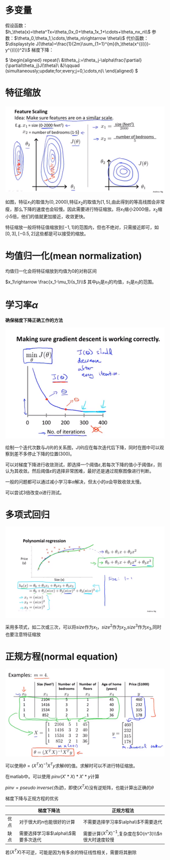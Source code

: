 # 多变量
假设函数：$h_\theta(x)=\theta^Tx=\theta_0x_0+\theta_1x_1+\cdots+\theta_nx_n\\$
参数：$\theta_0,\theta_1,\cdots,\theta_n\rightarrow \theta\\$
代价函数：$\displaystyle J(\theta)=\frac{1}{2m}\sum_{1=1}^{m}(h_\theta(x^{(i)})-y^{(i)})^2\\$
梯度下降：

$
\begin{aligned}
repeat\{\\
&\theta_j:=\theta_j-\alpha\frac{\partial}{\partial\theta_j}J(\theta)\\
&\}\qquad (simultaneously\;update\;for\;every\;j=0,\cdots,n)\\
\end{aligned}
$

# 特征缩放

![特征缩放](image/2021-06-10-23-21-34.png)

如图，特征$x_1$的取值为$(0,2000)$,特征$x_2$的取值为$[1,5]$,由此得到的等高线图会非常瘦，那么下降的速度也会较慢。因此需要进行特征缩放。将$x_1$缩小2000倍，$x_2$缩小5倍，他们的值就更加接近，收敛更快。

特征缩放一般将特征值缩放到$[-1,1]$的范围内，但也不绝对，只需接近即可，如$[0,3],[-0.5,2]$这些都是可以接受的缩放。

# 均值归一化(mean normalization)
均值归一化会将特征缩放到均值为0的对称区间

$x_1\rightarrow \frac{x_1-\mu_1}{s_1}\\$
其中$\mu_1$是$x_1$的均值，$s_1$是$x_1$的范围。

# 学习率$\alpha$
**确保梯度下降正确工作的方法**

![确保梯度下降正确工作的方法](image/2021-06-11-09-16-30.png)

绘制一个迭代次数与$J(\theta)$的关系图，$J(\theta)$应在每次迭代后下降，同时在图中可以观察到差不多停止下降的位置$(300)$。

可以对梯度下降进行收敛测试，即选择一个阈值$\varepsilon$,若每次下降的值小于阈值$\varepsilon$，则认为其收敛。然后阈值$\varepsilon$的选择非常困难，最好还是通过观察图像进行判断。

一般的问题都可以通过减小学习率$\alpha$解决，但太小的$\alpha$会导致收敛太慢。

可以尝试3倍改变$\alpha$进行测试。
# 多项式回归

![多项式回归](image/2021-06-11-09-59-53.png)

采用多项式，如二次或三次，可以将$size$作为$x_1$，$size^2$作为$x_2$,$size^3$作为$x_3$,同时也要注意特征缩放

# 正规方程(normal equation)

![正规方程](image/2021-06-11-10-34-58.png)

可以使用$\displaystyle \theta=(X^TX)^{-1}X^Ty$求解$\theta$的值。求解时可以不进行特征缩放。

在matlab中。可以使用$\;pinv(X'*X)*X'*y$计算

$pinv=pseudo\;inverse(伪逆)$，即使$(X^TX)$没有逆矩阵，也能计算出正确的$\theta$

梯度下降与正规方程的优劣

||梯度下降法|正规方程法|
|---|---|---|
|优点|对于很大的$n$也能很好的计算|不需要选择学习率$\alpha\\$不需要迭代|
|缺点|需要选择学习率$\alpha\\$需要多次迭代|需要计算$(X^TX)^{-1}$,复杂度在$O(n^3)\\$$n$很大时速度较慢

若$(X^TX)$不可逆，可能是因为有多余的特征线性相关，需要将其删除